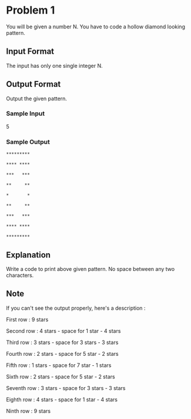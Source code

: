 # Problem 1

You will be given a number N. You have to code a hollow diamond looking pattern.

## Input Format

The input has only one single integer N.

## Output Format

Output the given pattern.

### Sample Input

5

### Sample Output

    ********* 

    **** ****

    ***   ***

    **     **

    *       *

    **     **

    ***   ***

    **** ****

    *********

## Explanation

Write a code to print above given pattern. No space between any two characters.

## Note

If you can't see the output properly, here's a description :

First row : 9 stars

Second row : 4 stars - space for 1 star - 4 stars

Third row : 3 stars - space for 3 stars - 3 stars

Fourth row : 2 stars - space for 5 star - 2 stars

Fifth row : 1 stars - space for 7 star - 1 stars

Sixth row : 2 stars - space for 5 star - 2 stars

Seventh row : 3 stars - space for 3 stars - 3 stars

Eighth row : 4 stars - space for 1 star - 4 stars

Ninth row : 9 stars

